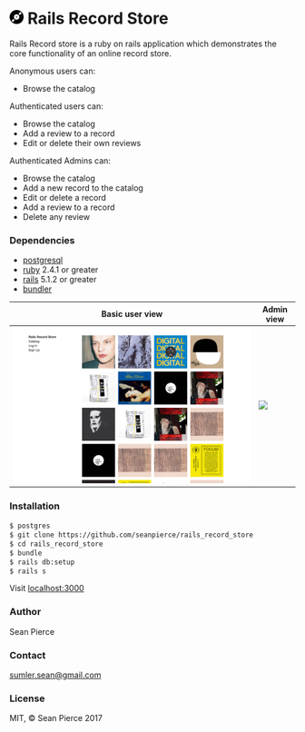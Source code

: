 # <img src="/public/record.png" style="height:25px"> Rails Record Store

Rails Record store is a ruby on rails application which demonstrates the core functionality of an online record store.

Anonymous users can:
* Browse the catalog

Authenticated users can:
* Browse the catalog
* Add a review to a record
* Edit or delete their own reviews

Authenticated Admins can:
* Browse the catalog
* Add a new record to the catalog
* Edit or delete a record
* Add a review to a record
* Delete any review

### Dependencies
* <a href="https://www.postgresql.org/">postgresql</a>
* <a href="https://www.ruby-lang.org/en/">ruby</a> 2.4.1 or greater
* <a href="http://rubyonrails.org/">rails</a> 5.1.2 or greater
* <a href="https://bundler.io/">bundler</a>

| Basic user view | Admin view |
| --------------- | ---------- |
| ![](/public/user.gif) | ![](/public/admin.gif)|

### Installation
````
$ postgres
$ git clone https://github.com/seanpierce/rails_record_store
$ cd rails_record_store
$ bundle
$ rails db:setup
$ rails s
````
Visit <a href="http://localhost:3000/">localhost:3000</a>

### Author
Sean Pierce

### Contact
sumler.sean@gmail.com

### License
MIT, &copy; Sean Pierce 2017
